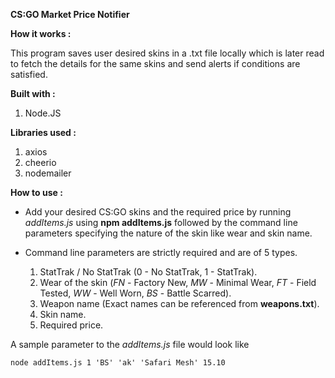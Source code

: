 **CS:GO Market Price Notifier**


**How it works :**

This program saves user desired skins in a .txt file locally which is later read to fetch the details for the same skins and send alerts if conditions are satisfied.


**Built with :** 

1. Node.JS

**Libraries used :**

1. axios
2. cheerio
3. nodemailer

**How to use :** 

- Add your desired CS:GO skins and the required price by running *addItems.js* using **npm addItems.js** followed by the command line parameters specifying the nature of the skin   like wear and skin name.

- Command line parameters are strictly required and are of 5 types. 
  1. StatTrak / No StatTrak (0 - No StatTrak, 1 - StatTrak).
  2. Wear of the skin (*FN* - Factory New, *MW* - Minimal Wear, *FT* - Field Tested, *WW* - Well Worn, *BS* - Battle Scarred).
  3. Weapon name (Exact names can be referenced from **weapons.txt**).
  4. Skin name.
  5. Required price.

A sample parameter to the *addItems.js* file would look like 
 
 
 
 
`node addItems.js 1 'BS' 'ak' 'Safari Mesh' 15.10`





